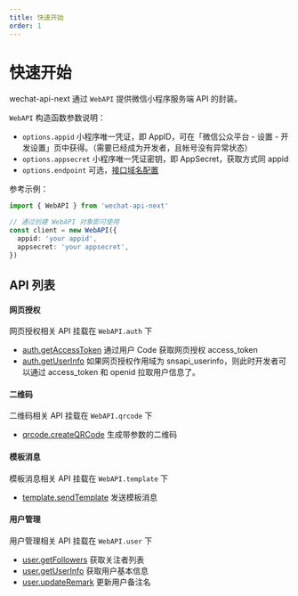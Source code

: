 ```yaml
---
title: 快速开始
order: 1
---
```


# 快速开始

wechat-api-next 通过 `WebAPI` 提供微信小程序服务端 API 的封装。

`WebAPI` 构造函数参数说明：

- `options.appid` 小程序唯一凭证，即 AppID，可在「微信公众平台 - 设置 - 开发设置」页中获得。（需要已经成为开发者，且帐号没有异常状态）
- `options.appsecret` 小程序唯一凭证密钥，即 AppSecret，获取方式同 appid
- `options.endpoint` 可选，[接口域名配置](https://developers.weixin.qq.com/doc/offiaccount/Basic_Information/Interface_field_description.html)

参考示例：

```typescript
import { WebAPI } from 'wechat-api-next'

// 通过创建 WebAPI 对象即可使用
const client = new WebAPI({
  appid: 'your appid',
  appsecret: 'your appsecret',
})
```

## API 列表

#### 网页授权

网页授权相关 API 挂载在 `WebAPI.auth` 下

- [auth.getAccessToken](/api-web/auth/get-access-token) 通过用户 Code 获取网页授权 access_token
- [auth.getUserInfo](/api-web/auth/get-user-info) 如果网页授权作用域为 snsapi_userinfo，则此时开发者可以通过 access_token 和 openid 拉取用户信息了。

#### 二维码

二维码相关 API 挂载在 `WebAPI.qrcode` 下

- [qrcode.createQRCode](/api-web/qrcode/create-qrcode) 生成带参数的二维码

#### 模板消息

模板消息相关 API 挂载在 `WebAPI.template` 下

- [template.sendTemplate](/api-web/template/send-template) 发送模板消息

#### 用户管理

用户管理相关 API 挂载在 `WebAPI.user` 下

- [user.getFollowers](/api-web/user/get-followers) 获取关注者列表
- [user.getUserInfo](/api-web/user/get-user-info) 获取用户基本信息
- [user.updateRemark](/api-web/user/update-remark) 更新用户备注名
